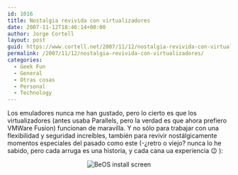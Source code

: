 ```yaml
---
id: 1016
title: Nostalgia revivida con virtualizadores
date: 2007-11-12T18:46:14+00:00
author: Jorge Cortell
layout: post
guid: https://www.cortell.net/2007/11/12/nostalgia-revivida-con-virtualizadores/
permalink: /2007/11/12/nostalgia-revivida-con-virtualizadores/
categories:
  - Geek Fun
  - General
  - Otras cosas
  - Personal
  - Technology
---
```

Los emuladores nunca me han gustado, pero lo cierto es que los virtualizadores (antes usaba Parallels, pero la verdad es que ahora prefiero VMWare Fusion) funcionan de maravilla. Y no sólo para trabajar con una flexibilidad y seguridad increí­bles, también para revivir nostálgicamente momentos especiales del pasado como este (-¿retro o viejo? nunca lo he sabido, pero cada arruga es una historia, y cada cana ua experiencia 😉 ):

<div style="text-align: center">
  <img title="BeOS install screen" alt="BeOS install screen" src="https://farm3.static.flickr.com/2313/1932094961_b06bf4ae99.jpg?v=0" />
</div>